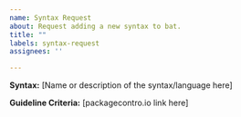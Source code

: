 ```yaml
---
name: Syntax Request
about: Request adding a new syntax to bat.
title: ""
labels: syntax-request
assignees: ''

---
```


<!--
BEFORE YOU MAKE A REQUEST:

Are you looking to add a new syntax to use on one of your devices?
Bat supports locally-installed language definitions. See the link below:

https://github.com/sharkdp/bat#adding-new-syntaxes--language-definitions

If you think adding this syntax would help others as well, please make sure that it meets our
guidelines for adding new syntaxes:

 - 10,000 downloads on packagecontrol.io
-->


**Syntax:**
[Name or description of the syntax/language here]

**Guideline Criteria:**
[packagecontro.io link here]
